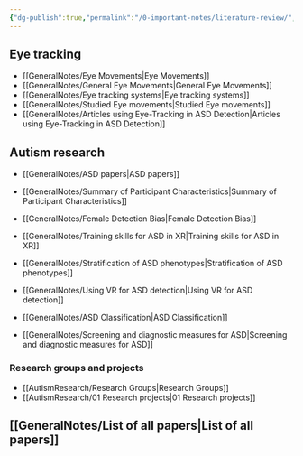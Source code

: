 ```yaml
---
{"dg-publish":true,"permalink":"/0-important-notes/literature-review/","tags":["gardenEntry"]}
---
```



## Eye tracking

- [[GeneralNotes/Eye Movements\|Eye Movements]]
- [[GeneralNotes/General Eye Movements\|General Eye Movements]]
- [[GeneralNotes/Eye tracking systems\|Eye tracking systems]]
- [[GeneralNotes/Studied Eye movements\|Studied Eye movements]]
- [[GeneralNotes/Articles using Eye-Tracking in ASD Detection\|Articles using Eye-Tracking in ASD Detection]]

## Autism research

- [[GeneralNotes/ASD papers\|ASD papers]]
- [[GeneralNotes/Summary of Participant Characteristics\|Summary of Participant Characteristics]]

- [[GeneralNotes/Female Detection Bias\|Female Detection Bias]]
- [[GeneralNotes/Training skills for ASD in XR\|Training skills for ASD in XR]]
- [[GeneralNotes/Stratification of ASD phenotypes\|Stratification of ASD phenotypes]]
- [[GeneralNotes/Using VR for ASD detection\|Using VR for ASD detection]]
- [[GeneralNotes/ASD Classification\|ASD Classification]]
- [[GeneralNotes/Screening and diagnostic measures for ASD\|Screening and diagnostic measures for ASD]]



### Research groups and projects

- [[AutismResearch/Research Groups\|Research Groups]]
- [[AutismResearch/01 Research projects\|01 Research projects]]



## [[GeneralNotes/List of all papers\|List of all papers]]